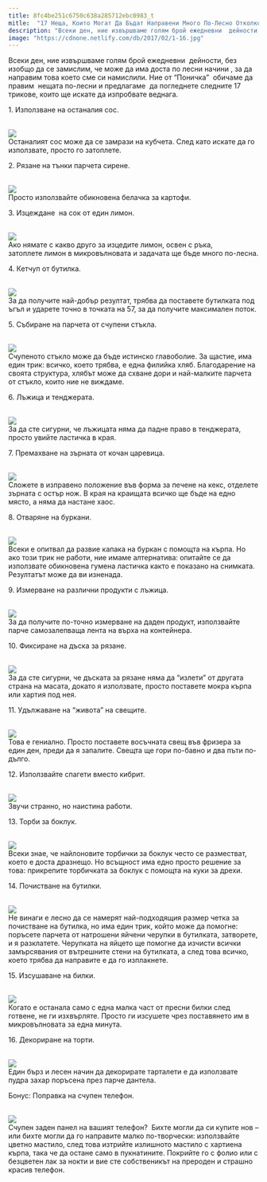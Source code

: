 ```yaml
---
title: 8fc4be251c6750c638a285712ebc0983_t
mitle:  "17 Неща, Които Могат Да Бъдат Направени Много По-Лесно Отколкото Си Мислим!"
description: "Всеки ден, ние извършваме голям брой ежедневни  дейности, без изобщо да се замислим, че може да има доста по лесни начини , за да направим това което сме си намислили"
image: "https://cdnone.netlify.com/db/2017/02/1-16.jpg"
---
```


 <p>Всеки ден, ние извършваме голям брой ежедневни  дейности, без изобщо да се замислим, че може да има доста по лесни начини , за да направим това което сме си намислили. Ние от “Поничка”  обичаме да правим  нещата по-лесни и предлагаме  да погледнете следните 17 трикове, които ще искате да изпробвате веднага.</p>      <p>1. Използване на останалия сос.</p> <p> <br/><img src="https://cdnone.netlify.com/db/2017/02/1-16.jpg"/><br/> Останалият сос може да се замрази на кубчета. След като искате да го използвате, просто го затоплете.</p> <p>2. Рязане на тънки парчета сирене.</p>      <p> <br/><img src="https://cdnone.netlify.com/db/2017/02/2-18.jpg"/><br/> Просто използвайте обикновена белачка за картофи.</p> <p>3. Изцеждане  на сок от един лимон.</p> <p> <br/><img src="https://cdnone.netlify.com/db/2017/02/3-17.jpg"/><br/> Ако нямате с какво друго за изцедите лимон, освен с ръка, затоплете лимон в микровълновата и задачата ще бъде много по-лесна.</p> <p>4. Кетчуп от бутилка.</p>      <p> <br/><img src="https://cdnone.netlify.com/db/2017/02/4-18.jpg"/><br/> За да получите най-добър резултат, трябва да поставете бутилката под ъгъл и ударете точно в точката на 57, за да получите максимален поток.</p> <p>5. Събиране на парчета от счупени стъкла.</p> <p> <br/><img src="https://cdnone.netlify.com/db/2017/02/5-17.jpg"/><br/> Счупеното стъкло може да бъде истинско главоболие. За щастие, има един трик: всичко, което трябва, е една филийка хляб. Благодарение на своята структура, хлябът може да схване дори и най-малките парчета от стъкло, които ние не виждаме.</p> <p>6. Лъжица и тенджерата.</p> <p> <br/><img src="https://cdnone.netlify.com/db/2017/02/6-16.jpg"/><br/> За да сте сигурни, че лъжицата няма да падне право в тенджерата, просто увийте ластичка в края.</p> <p>7. Премахване на зърната от кочан царевица.</p>      <p> <br/><img src="https://cdnone.netlify.com/db/2017/02/7-17.jpg"/><br/> Сложете в изправено положение във форма за печене на кекс, отделете зърната с остър нож. В края на краищата всичко ще бъде на едно място, а няма да настане хаос.</p> <p>8. Отваряне на буркани.</p> <p> <br/><img src="https://cdnone.netlify.com/db/2017/02/8-15.jpg"/><br/> Всеки е опитвал да развие капака на буркан с помощта на кърпа. Но ако този трик не работи, ние имаме алтернатива: опитайте се да използвате обикновена гумена ластичка както е показано на снимката. Резултатът може да ви изненада.</p> <p>9. Измерване на различни продукти с лъжица.</p>      <p> <br/><img src="https://cdnone.netlify.com/db/2017/02/9-16.jpg"/><br/> За да получите по-точно измерване на даден продукт, използвайте парче самозалепваща лента на върха на контейнера.</p> <p>10. Фиксиране на дъска за рязане.</p> <p> <br/><img src="https://cdnone.netlify.com/db/2017/02/10-14.jpg"/><br/> За да сте сигурни, че дъската за рязане няма да “излети” от другата страна на масата, докато я използвате, просто поставете мокра кърпа или хартия под нея.</p> <p>11. Удължаване на “живота” на свещите.</p> <p> <br/><img src="https://cdnone.netlify.com/db/2017/02/11-14.jpg"/><br/> Това е гениално. Просто поставете восъчната свещ във фризера за един ден, преди да я запалите. Свещта ще гори по-бавно и два пъти по-дълго.</p> <p>12. Използвайте спагети вместо кибрит.</p> <p> <br/><img src="https://cdnone.netlify.com/db/2017/02/13-10.jpg"/><br/> Звучи странно, но наистина работи.</p> <p>13. Торби за боклук.</p> <p> <br/><img src="https://cdnone.netlify.com/db/2017/02/14-10.jpg"/><br/> Всеки знае, че найлоновите торбички за боклук често се разместват, което е доста дразнещо. Но всъщност има едно просто решение за това: прикрепите торбичката за боклук с помощта на куки за дрехи.</p> <p>14. Почистване на бутилки.</p> <p> <br/><img src="https://cdnone.netlify.com/db/2017/02/15-10.jpg"/><br/> Не винаги е лесно да се намерят най-подходящия размер четка за почистване на бутилка, но има един трик, който може да помогне: поръсете парчета от натрошени яйчени черупки в бутилката, затворете, и я разклатете. Черупката на яйцето ще помогне да изчисти всички замърсявания от вътрешните стени на бутилката, а след това всичко, което трябва да направите е да го изплакнете.</p> <p>15. Изсушаване на билки.</p> <p> <br/><img src="https://cdnone.netlify.com/db/2017/02/16-8.jpg"/><br/> Когато е останала само с една малка част от пресни билки след готвене, не ги изхвърляте. Просто ги изсушете чрез поставянето им в микровълновата за една минута.</p> <p>16. Декориране на торти.</p> <p> <br/><img src="https://cdnone.netlify.com/db/2017/02/17-8.jpg"/><br/> Един бърз и лесен начин да декорирате тарталети е да използвате пудра захар поръсена през парче дантела.</p> <p>Бонус: Поправка на счупен телефон.</p> <p> <br/><img src="https://cdnone.netlify.com/db/2017/09/16060960-53546460-421950-0-1505900676-0-1505901647-0-1505904650-1505904655-650-1-1505904655-650-9cd82eed22-1505909286.jpg"/><br/> Счупен заден панел на вашият телефон?  Бихте могли да си купите нов – или бихте могли да го направите малко по-творчески: използвайте цветно мастило, след това изтрийте излишното мастило с хартиена кърпа, така че да остане само в пукнатините. Покрийте го с фолио или с безцветен лак за нокти и вие сте собственикът на прероден и страшно красив телефон.</p>       